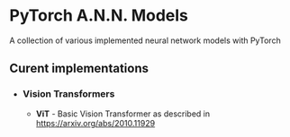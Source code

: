 # PyTorch A.N.N. Models
A collection of various implemented neural network models with PyTorch

## Curent implementations

- ### Vision Transformers
  - <b>ViT</b> - Basic Vision Transformer as described in https://arxiv.org/abs/2010.11929
